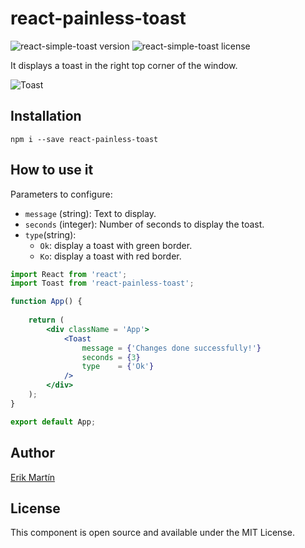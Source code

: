 # react-painless-toast

![react-simple-toast version](https://img.shields.io/npm/v/react-painless-toast)
![react-simple-toast license](https://img.shields.io/npm/l/react-painless-toast)

It displays a toast in the right top corner of the window.

![Toast](https://media2.giphy.com/media/eIfVTYYMEeQg3IP9vA/giphy.gif)

## Installation

`npm i --save react-painless-toast`


## How to use it

Parameters to configure:

- `message` (string): Text to display.
- `seconds` (integer): Number of seconds to display the toast.
- `type`(string): 
    - `Ok`: display a toast with green border.
    - `Ko`: display a toast with red border. 


```jsx
import React from 'react';
import Toast from 'react-painless-toast';

function App() {
    
    return (
        <div className = 'App'>
            <Toast 
                message = {'Changes done successfully!'} 
                seconds = {3} 
                type    = {'Ok'}
            />
        </div>
    );
}

export default App;
```

## Author

[Erik Martín](https://erikmartinjordan.com)

## License

This component is open source and available under the MIT License.
